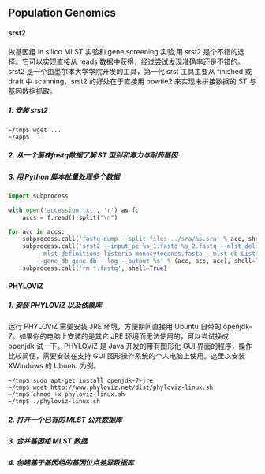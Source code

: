 ## Population Genomics

#### srst2

做基因组 in silico MLST 实验和 gene screening 实验,用 srst2 是个不错的选择。它可以实现直接从 reads 数据中获得，经过尝试发现准确率还是不错的。srst2 是一个由墨尔本大学学院开发的工具，第一代 srst 工具主要从 finished 或 draft 中 scanning，srst2 的好处在于直接用 bowtie2 来实现未拼接数据的 ST 与基因数据抓取。

##### 1. 安装 srst2

```
~/tmp$ wget ...
~/app$
```

##### 2. 从一个菌株fastq数据了解 ST 型别和毒力与耐药基因



##### 3. 用 Python 脚本批量处理多个数据

```python
import subprocess

with open('accession.txt', 'r') as f:
    accs = f.read().split("\n")

for acc in accs:
    subprocess.call('fastq-dump --split-files ../sra/%s.sra' % acc, shell=True)
    subprocess.call('srst2 --input_pe %s_1.fastq %s_2.fastq --mlst_delimiter _ \
        --mlst_definitions listeria_monocytogenes.fasta --mlst_db Listeria.fasta \
        --gene_db gene.db --log --output %s' % (acc, acc, acc), shell=True)
    subprocess.call('rm *.fastq', shell=True)
```




#### PHYLOViZ

##### 1. 安装 PHYLOViZ 以及依赖库

运行 PHYLOViZ 需要安装 JRE 环境，方便期间直接用 Ubuntu 自带的 openjdk-7。如果你的电脑上安装的是其它 JRE 环境而无法使用的，可以尝试换成 openjdk 试一下。PHYLOViZ 是 Java 开发的带有图形化 GUI 界面的程序，操作比较简便，需要安装在支持 GUI 图形操作系统的个人电脑上使用。这里以安装 XWindows 的 Ubuntu 为例。

```
~/tmp$ sudo apt-get install openjdk-7-jre
~/tmp$ wget http://www.phyloviz.net/dist/phyloviz-linux.sh
~/tmp$ chmod +x phyloviz-linux.sh
~/tmp$ ./phyloviz-linux.sh
```

##### 2. 打开一个已有的 MLST 公共数据库

##### 3. 合并基因组 MLST 数据

##### 4. 创建基于基因组的基因位点差异数据库
